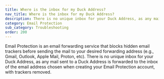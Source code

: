 ```yaml
---
title: Where is the inbox for my Duck Address?
nav_title: Where is the inbox for my Duck Address?
description: There is no unique inbox for your Duck Address, as any mail sent to a Duck Address is forwarded to the inbox of the email address chosen when creating your Email Protection account, with trackers removed.
category: Email Protection
sub_category: Troubleshooting
order: 200
---
```


Email Protection is an email forwarding service that blocks hidden email trackers before sending the mail to your desired forwarding address (e.g., Gmail, Outlook, Apple Mail, Proton, etc). There is no unique inbox for your Duck Address, as any mail sent to a Duck Address is forwarded to the inbox of the email address chosen when creating your Email Protection account, with trackers removed.
